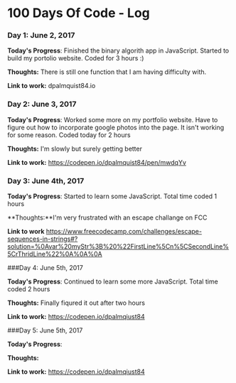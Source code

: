 # 100 Days Of Code - Log

### Day 1: June 2, 2017


**Today's Progress**: Finished the binary algorith app in JavaScript.  Started to build my portolio website.  Coded for 3 hours :)

**Thoughts:** There is still one function that I am having difficulty with.

**Link to work:** dpalmquist84.io

### Day 2: June 3, 2017


**Today's Progress**: Worked some more on my portfolio website.  Have to figure out how to incorporate google photos into the page.  It isn't working for some reason.  Coded today for 2 hours 

**Thoughts:**  I'm slowly but surely getting better

**Link to work:** https://codepen.io/dpalmquist84/pen/mwdqYv

### Day 3: June 4th, 2017

**Today's Progress**: Started to learn some JavaScript.  Total time coded 1 hours

**Thoughts:**I'm very frustrated with an escape challange on FCC

**Link to work** https://www.freecodecamp.com/challenges/escape-sequences-in-strings#?solution=%0Avar%20myStr%3B%20%22FirstLine%5Cn%5CSecondLine%5CrThridLine%22%0A%0A%0A

###Day 4: June 5th, 2017

**Today's Progress**:  Continued to learn some more JavaScript.  Total time coded 2 hours

**Thoughts:** Finally fiqured it out after two hours

**Link to work:** https://codepen.io/dpalmqiust84

###Day 5: June 5th, 2017

**Today's Progress**:  

**Thoughts:** 

**Link to work:** https://codepen.io/dpalmqiust84






